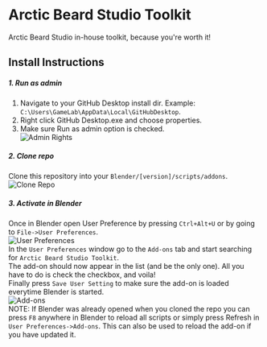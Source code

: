 # Arctic Beard Studio Toolkit
Arctic Beard Studio in-house toolkit, because you're worth it! <br/>

## Install Instructions
##### 1. Run as admin
1. Navigate to your GitHub Desktop install dir. Example: `C:\Users\GameLab\AppData\Local\GitHubDesktop`. <br/>
2. Right click GitHub Desktop.exe and choose properties. <br/>
3. Make sure Run as admin option is checked. <br/>
![Admin Rights](https://user-images.githubusercontent.com/24740578/27901435-6a39a3e0-6232-11e7-8281-97cb91c5cd19.PNG) <br/>
 
##### 2. Clone repo
Clone this repository into your `Blender/[version]/scripts/addons`. <br/>
![Clone Repo](https://user-images.githubusercontent.com/24740578/27900913-5cee5156-6230-11e7-8968-0e7c27178326.PNG) <br/>
 
##### 3. Activate in Blender
Once in Blender open User Preference by pressing `Ctrl+Alt+U` or by going to `File->User Preferences`. <br/>
![User Preferences](https://user-images.githubusercontent.com/24740578/27902358-c98954d2-6235-11e7-886d-9b9a7462191f.png) <br/>
In the `User Preferences` window go to the `Add-ons` tab and start searching for `Arctic Beard Studio Toolkit`. <br/>
The add-on should now appear in the list (and be the only one). All you have to do is check the checkbox, and voila! <br/>
Finally press `Save User Setting` to make sure the add-on is loaded everytime Blender is started. <br/>
![Add-ons](https://user-images.githubusercontent.com/24740578/27902359-caf69c76-6235-11e7-902a-eac3db007c18.png) <br/>
NOTE: If Blender was already opened when you cloned the repo you can press `F8` anywhere in Blender to reload all scripts or simply press Refresh in `User Preferences->Add-ons`. This can also be used to reload the add-on if you have updated it. <br/>
